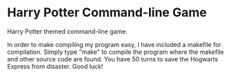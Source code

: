 # Harry Potter Command-line Game

Harry Potter themed command-line game.

In order to make compiling my program easy, I have included a makefile for compilation. Simply type "make" to compile the program where the makefile and other source code are found. You have 50 turns to save the Hogwarts Express from disaster. Good luck!
